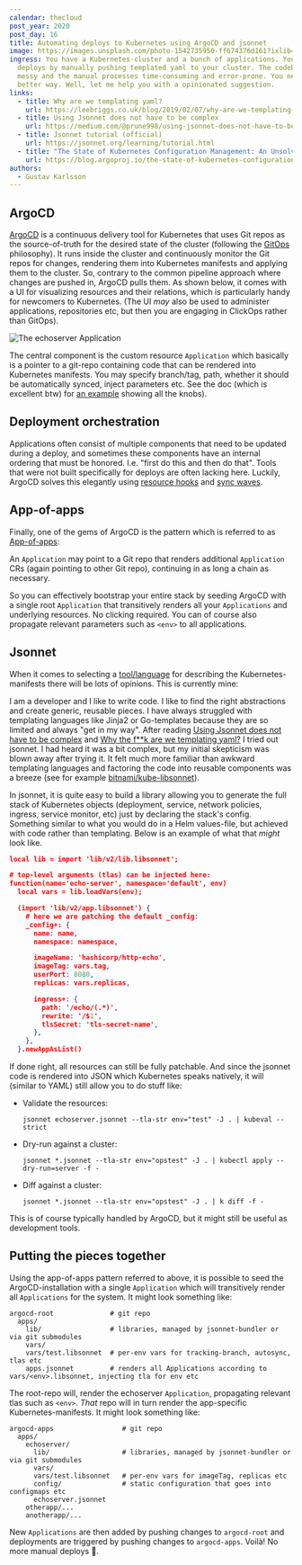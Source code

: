 ```yaml
---
calendar: thecloud
post_year: 2020
post_day: 16
title: Automating deploys to Kubernetes using ArgoCD and jsonnet
image: https://images.unsplash.com/photo-1542735950-ff674376d161?ixlib=rb-1.2.1&q=80&fm=jpg&crop=entropy&cs=tinysrgb&w=1600&h=900&fit=crop
ingress: You have a Kubernetes-cluster and a bunch of applications. You trigger
  deploys by manually pushing templated yaml to your cluster. The codebase is
  messy and the manual processes time-consuming and error-prone. You need a
  better way. Well, let me help you with a opinionated suggestion.
links:
  - title: Why are we templating yaml?
    url: https://leebriggs.co.uk/blog/2019/02/07/why-are-we-templating-yaml.html
  - title: Using Jsonnet does not have to be complex
    url: https://medium.com/@prune998/using-jsonnet-does-not-have-to-be-complex-54b1ad9b21db
  - title: Jsonnet tutorial (official)
    url: https://jsonnet.org/learning/tutorial.html
  - title: "The State of Kubernetes Configuration Management: An Unsolved Problem"
    url: https://blog.argoproj.io/the-state-of-kubernetes-configuration-management-d8b06c1205
authors:
  - Gustav Karlsson
---
```

## ArgoCD

[ArgoCD](https://argoproj.github.io/argo-cd/) is a continuous delivery tool for Kubernetes that uses Git repos as the source-of-truth for the desired state of
the cluster (following the [GitOps](https://www.weave.works/technologies/gitops/) philosophy). It runs inside the cluster and continuously monitor the Git repos for changes, rendering them into Kubernetes manifests and applying them to the cluster. So, contrary to the common pipeline approach where changes are pushed in, ArgoCD pulls them. As shown below, it comes with a UI for visualizing resources and their relations, which is particularly handy for newcomers to Kubernetes. (The UI *may* also be used to administer applications, repositories etc, but then you are engaging in ClickOps rather than GitOps).

![The echoserver Application](/assets/screenshot-2020-12-14-at-21.31.29.png)

The central component is the custom resource `Application` which basically is a pointer to a git-repo containing code that can be rendered into Kubernetes manifests. You may specify branch/tag, path, whether it should be automatically synced, inject parameters etc. See the doc (which is excellent btw) for [an example](https://argoproj.github.io/argo-cd/operator-manual/application.yaml) showing all the knobs).

## Deployment orchestration

Applications often consist of multiple components that need to be updated during a deploy, and sometimes these components have an internal ordering that must be honored. I.e. "first do this and then do that". Tools that were not built specifically for deploys are often lacking here. Luckily, ArgoCD solves this elegantly using [resource hooks](https://argoproj.github.io/argo-cd/user-guide/resource_hooks/) and [sync waves](https://argoproj.github.io/argo-cd/user-guide/sync-waves/).

## App-of-apps

Finally, one of the gems of ArgoCD is the pattern which is referred to as [App-of-apps](https://argoproj.github.io/argo-cd/operator-manual/cluster-bootstrapping/#app-of-apps-pattern):

An `Application` may point to a Git repo that renders additional `Application` CRs (again pointing to other Git repo), continuing in as long a chain as necessary.

So you can effectively bootstrap your entire stack by seeding ArgoCD with a single 
root `Application` that transitively renders all your `Applications` and underlying resources. No clicking required. You can of course also propagate relevant parameters such as `<env>` to all applications. 

## Jsonnet

When it comes to selecting a [tool/language](https://argoproj.github.io/argo-cd/user-guide/application_sources/) for describing the Kubernetes-manifests there will be lots of opinions. This is currently mine:

I am a developer and I like to write code. I like to find the right abstractions and create generic, reusable pieces. I have always struggled with templating languages like Jinja2 or Go-templates because they are so limited and always "get in my way". After reading [Using Jsonnet does not have to be complex](https://medium.com/@prune998/using-jsonnet-does-not-have-to-be-complex-54b1ad9b21db) and [Why the f\*\*k are we templating yaml?](https://leebriggs.co.uk/blog/2019/02/07/why-are-we-templating-yaml.html) I tried out jsonnet. I had heard it was a bit complex, but my initial skepticism was blown away after trying it. It felt much more familiar than awkward templating languages and factoring the code into reusable components was a breeze (see for example [bitnami/kube-libsonnet](https://github.com/bitnami-labs/kube-libsonnet)).

In jsonnet, it is quite easy to build a library allowing you to generate the full stack of Kubernetes objects (deployment, service, network policies, ingress, service monitor, etc) just by declaring the stack's config. Something similar to what you would do in a Helm values-file, but achieved with code rather than templating. Below is an example of what that *might* look like.

```json
local lib = import 'lib/v2/lib.libsonnet';

# top-level arguments (tlas) can be injected here:
function(name='echo-server', namespace='default', env)
  local vars = lib.loadVars(env);

  (import 'lib/v2/app.libsonnet') {
    # here we are patching the default _config:
    _config+: {
      name: name,
      namespace: namespace,

      imageName: 'hashicorp/http-echo',
      imageTag: vars.tag,
      userPort: 8080,
      replicas: vars.replicas,

      ingress+: {
        path: '/echo/(.*)',
        rewrite: '/$1',
        tlsSecret: 'tls-secret-name',
      },
    },
  }.newAppAsList()
```

If done right, all resources can still be fully patchable. And since the jsonnet code is rendered into JSON which Kubernetes speaks natively, it will (similar to YAML) still allow you to do stuff like:

* Validate the resources:

  ```
  jsonnet echoserver.jsonnet --tla-str env="test" -J . | kubeval --strict
  ```
* Dry-run against a cluster:

  ```
  jsonnet *.jsonnet --tla-str env="opstest" -J . | kubectl apply --dry-run=server -f -
  ```
* Diff against a cluster:

  ```
  jsonnet *.jsonnet --tla-str env="opstest" -J . | k diff -f -
  ```

This is of course typically handled by ArgoCD, but it might still be useful as development tools.

## Putting the pieces together

Using the app-of-apps pattern referred to above, it is possible to seed the ArgoCD-installation with a single `Application`
 which will transitively render all `Applications` for the system. It might look something like:   

```
argocd-root              # git repo  
  apps/         
    lib/                 # libraries, managed by jsonnet-bundler or via git submodules
    vars/                  
    vars/test.libsonnet  # per-env vars for tracking-branch, autosync, tlas etc 
    apps.jsonnet         # renders all Applications according to vars/<env>.libsonnet, injecting tla for env etc
```

The root-repo will, render the echoserver `Application`, propagating relevant tlas such as `<env>`. *That* repo
will in turn render the app-specific Kubernetes-manifests. It might look something like:

```
argocd-apps                 # git repo
  apps/
    echoserver/
      lib/                  # libraries, managed by jsonnet-bundler or via git submodules
      vars/
      vars/test.libsonnet   # per-env vars for imageTag, replicas etc  
      config/               # static configuration that goes into configmaps etc
      echoserver.jsonnet
    otherapp/...
    anotherapp/...
```

New `Applications` are then added by pushing changes to `argocd-root` and deployments are triggered by pushing changes to `argocd-apps`. Voilà! No more manual deploys 🎉.